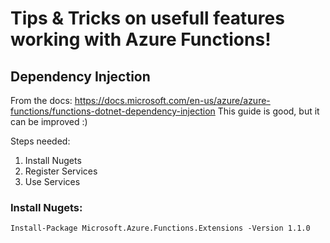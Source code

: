 # Tips & Tricks on usefull features working with Azure Functions!
## Dependency Injection

From the docs: https://docs.microsoft.com/en-us/azure/azure-functions/functions-dotnet-dependency-injection
This guide is good, but it can be improved :) 

Steps needed:
1. Install Nugets
2. Register Services
3. Use Services

### Install Nugets:
```Install-Package Microsoft.Azure.Functions.Extensions -Version 1.1.0```
